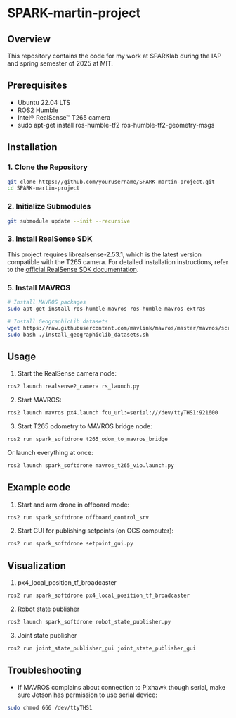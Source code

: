 # SPARK-martin-project

## Overview
This repository contains the code for my work at SPARKlab during the IAP and spring semester of 2025 at MIT.

## Prerequisites
- Ubuntu 22.04 LTS
- ROS2 Humble
- Intel® RealSense™ T265 camera
- sudo apt-get install ros-humble-tf2 ros-humble-tf2-geometry-msgs

## Installation

### 1. Clone the Repository
```bash
git clone https://github.com/yourusername/SPARK-martin-project.git
cd SPARK-martin-project
```

### 2. Initialize Submodules
```bash
git submodule update --init --recursive
```

### 3. Install RealSense SDK
This project requires librealsense-2.53.1, which is the latest version compatible with the T265 camera.
For detailed installation instructions, refer to the [official RealSense SDK documentation](https://github.com/IntelRealSense/librealsense/blob/master/doc/installation.md).


### 5. Install MAVROS
```bash
# Install MAVROS packages
sudo apt-get install ros-humble-mavros ros-humble-mavros-extras

# Install GeographicLib datasets
wget https://raw.githubusercontent.com/mavlink/mavros/master/mavros/scripts/install_geographiclib_datasets.sh
sudo bash ./install_geographiclib_datasets.sh
```

## Usage
1. Start the RealSense camera node:
```bash
ros2 launch realsense2_camera rs_launch.py
```

2. Start MAVROS:
```bash
ros2 launch mavros px4.launch fcu_url:=serial:///dev/ttyTHS1:921600
```
3. Start T265 odometry to MAVROS bridge node:
```bash
ros2 run spark_softdrone t265_odom_to_mavros_bridge
```

Or launch everything at once:
```bash
ros2 launch spark_softdrone mavros_t265_vio.launch.py
```

## Example code
1. Start and arm drone in offboard mode:
```bash
ros2 run spark_softdrone offboard_control_srv
```
2. Start GUI for publishing setpoints (on GCS computer):
```bash
ros2 run spark_softdrone setpoint_gui.py
```

## Visualization
1. px4_local_position_tf_broadcaster
```bash
ros2 run spark_softdrone px4_local_position_tf_broadcaster 
```
2. Robot state publisher
```bash
ros2 launch spark_softdrone robot_state_publisher.py
```
3. Joint state publisher
```bash
ros2 run joint_state_publisher_gui joint_state_publisher_gui
```

## Troubleshooting
- If MAVROS complains about connection to Pixhawk though serial, make sure Jetson has permission to use serial device:
```bash
sudo chmod 666 /dev/ttyTHS1
```
